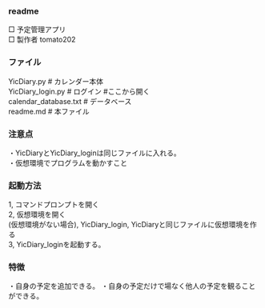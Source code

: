 ### readme
□ 予定管理アプリ  
□ 製作者 tomato202

### ファイル  
YicDiary.py # カレンダー本体  
YicDiary_login.py # ログイン #ここから開く  
calendar_database.txt # データベース  
readme.md # 本ファイル

### 注意点  
・YicDiaryとYicDiary_loginは同じファイルに入れる。  
・仮想環境でプログラムを動かすこと


### 起動方法  
1, コマンドプロンプトを開く  
2, 仮想環境を開く  
  (仮想環境がない場合), YicDiary_login, YicDiaryと同じファイルに仮想環境を作る  
3, YicDiary_loginを起動する。


### 特徴  
・自身の予定を追加できる。
・自身の予定だけで場なく他人の予定を観ることができる。

